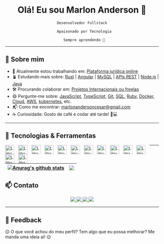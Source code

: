 <h1 align="center">Olá! Eu sou Marlon Anderson 👋</h1>

<p align="center">
  <code>Desenvolvedor Fullstack<br>
  Apaixonado por Tecnologia<br>
  Sempre aprendendo 🚀</code>
</p>

---

## 🧠 Sobre mim

- 🏃 Atualmente estou trabalhando em: [Plataforma jurídica online](#)
- 🪴 Estudando mais sobre: [Rust](#) | [Angular](#) | [MySQL](#) | [APIs REST](#) | [Node.js](#) | [Java](#)
- 🛠️ Procurando colaborar em: [Projetos Internacionais ou freelas](#)
- 😄 Pergunte-me sobre: [JavaScript](#), [TypeScript](#), [Git](#), [SQL](#), [Ruby](#), [Docker](#), [Cloud](#), [AWS](#), [kubernetes](#), etc.
- 📬 Como me encontrar: marlonandersoncesar@gmail.com
- ☕ Curiosidade: Gosto de café e codar até tarde! 🧋💻

---

## 🚀 Tecnologias & Ferramentas

<p align="left">
  <img img align="left" alt="Linux" width="30px" style="padding-right:10px;"src="https://cdn.jsdelivr.net/gh/devicons/devicon/icons/javascript/javascript-original.svg" />
  <img img align="left" alt="Linux" width="30px" style="padding-right:10px;"src="https://cdn.jsdelivr.net/gh/devicons/devicon/icons/typescript/typescript-original.svg" />
  <img img align="left" alt="Linux" width="30px" style="padding-right:10px;"src="https://cdn.jsdelivr.net/gh/devicons/devicon/icons/nodejs/nodejs-original.svg" />
  <img img align="left" alt="Linux" width="30px" style="padding-right:10px;"src="https://cdn.jsdelivr.net/gh/devicons/devicon/icons/angularjs/angularjs-original.svg" />
  <img img align="left" alt="Linux" width="30px" style="padding-right:10px;"src="https://cdn.jsdelivr.net/gh/devicons/devicon/icons/mysql/mysql-original.svg" />
  <img img align="left" alt="Linux" width="30px" style="padding-right:10px;"src="https://cdn.jsdelivr.net/gh/devicons/devicon/icons/git/git-original.svg" />
  <img img align="left" alt="Linux" width="30px" style="padding-right:10px;"src="https://cdn.jsdelivr.net/gh/devicons/devicon/icons/vscode/vscode-original.svg" />
  <img img align="left" alt="Linux" width="30px" style="padding-right:10px;"src="https://cdn.jsdelivr.net/gh/devicons/devicon@latest/icons/docker/docker-original.svg" />
  <img img align="left" alt="Linux" width="30px" style="padding-right:10px;"src="https://cdn.jsdelivr.net/gh/devicons/devicon@latest/icons/kubernetes/kubernetes-original.svg" />
  <img img align="left" alt="Linux" width="30px" style="padding-right:10px;"src="https://cdn.jsdelivr.net/gh/devicons/devicon@latest/icons/terraform/terraform-original.svg" />
  <img img align="left" alt="Linux" width="30px" style="padding-right:10px;"src="https://cdn.jsdelivr.net/gh/devicons/devicon@latest/icons/gitlab/gitlab-original.svg" />
  <img align="left" alt="Linux" width="30px" style="padding-right:10px;" src="https://cdn.jsdelivr.net/gh/devicons/devicon@latest/icons/grafana/grafana-original.svg" />
  <img align="left" alt="Linux" width="30px" style="padding-right:10px;" src="https://cdn.jsdelivr.net/gh/devicons/devicon/icons/linux/linux-original.svg" />
  
</p>

---
| <a href="https://github.com/marlonandersonsilva/github-readme-stats"><img align="center" src="https://github-readme-stats.vercel.app/api?username=marlonandersonsilva&show_icons=true&include_all_commits=true&theme=buefy&hide_border=true" alt="Anurag's github stats" /></a> | <a href="https://github.com/marlonandersonsilva/github-readme-stats"><img align="center" src="https://github-readme-stats.vercel.app/api/top-langs/?username=marlonandersonsilva&layout=compact&theme=buefy&hide_border=true" /></a> |
| ------------- | ------------- |


## 📫 Contato

<p align="center">
  <a href="https://www.linkedin.com/in/marlonandersonsilva" target="_blank">
    <img src="https://img.shields.io/badge/LinkedIn-0A66C2?style=for-the-badge&logo=linkedin&logoColor=white" />
  </a>
  <a href="mailto:marlonandersoncesar@gmail.com">
    <img src="https://img.shields.io/badge/Email-D14836?style=for-the-badge&logo=gmail&logoColor=white" />
  </a>
  <a href="https://github.com/marlonandersonsilva">
    <img src="https://img.shields.io/badge/GitHub-181717?style=for-the-badge&logo=github&logoColor=white" />
  </a>
 <a href="https://www.instagram.com/marlonanderson__" target="_blank">
  <img src="https://img.shields.io/badge/Instagram-E4405F?style=for-the-badge&logo=instagram&logoColor=white" />
</a>
</p>

---

## 💬 Feedback

😌 O que você achou do meu perfil? Tem algo que eu possa melhorar? Me manda uma ideia aí! 😉
